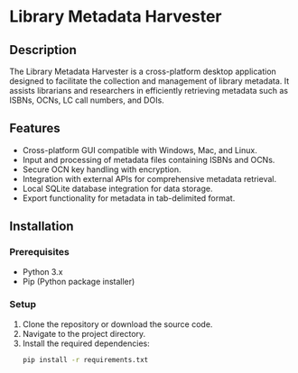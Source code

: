 # Library Metadata Harvester

## Description
The Library Metadata Harvester is a cross-platform desktop application designed to facilitate the collection and management of library metadata. It assists librarians and researchers in efficiently retrieving metadata such as ISBNs, OCNs, LC call numbers, and DOIs.

## Features
- Cross-platform GUI compatible with Windows, Mac, and Linux.
- Input and processing of metadata files containing ISBNs and OCNs.
- Secure OCN key handling with encryption.
- Integration with external APIs for comprehensive metadata retrieval.
- Local SQLite database integration for data storage.
- Export functionality for metadata in tab-delimited format.

## Installation

### Prerequisites
- Python 3.x
- Pip (Python package installer)

### Setup
1. Clone the repository or download the source code.
2. Navigate to the project directory.
3. Install the required dependencies:
   ```bash
   pip install -r requirements.txt

